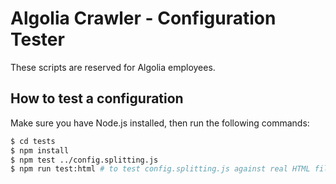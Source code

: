 # Algolia Crawler - Configuration Tester

These scripts are reserved for Algolia employees.

## How to test a configuration

Make sure you have Node.js installed, then run the following commands:

```sh
$ cd tests
$ npm install
$ npm test ../config.splitting.js
$ npm run test:html # to test config.splitting.js against real HTML files
```
